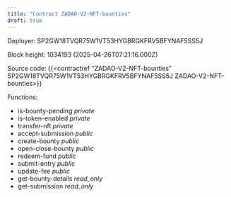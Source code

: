 ```yaml
---
title: "Contract ZADAO-V2-NFT-bounties"
draft: true
---
```

Deployer: SP2GW18TVQR75W1VT53HYGBRGKFRV5BFYNAF5SS5J


 



Block height: 1034193 (2025-04-26T07:21:16.000Z)

Source code: {{<contractref "ZADAO-V2-NFT-bounties" SP2GW18TVQR75W1VT53HYGBRGKFRV5BFYNAF5SS5J ZADAO-V2-NFT-bounties>}}

Functions:

* is-bounty-pending _private_
* is-token-enabled _private_
* transfer-nft _private_
* accept-submission _public_
* create-bounty _public_
* open-close-bounty _public_
* redeem-fund _public_
* submit-entry _public_
* update-fee _public_
* get-bounty-details _read_only_
* get-submission _read_only_
